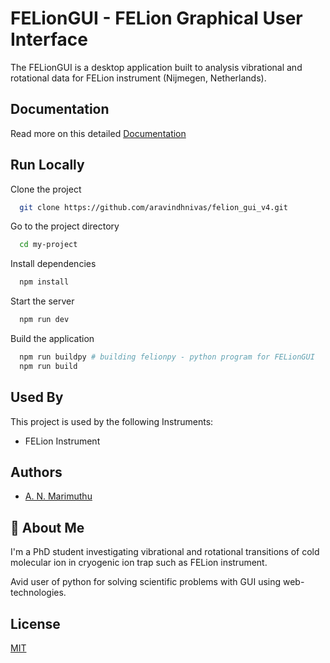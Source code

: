 
# FELionGUI - FELion Graphical User Interface 

The FELionGUI is a desktop application built to analysis vibrational and rotational data for FELion instrument (Nijmegen, Netherlands).
 

## Documentation

Read more on this detailed [Documentation](https://felion.vercel.app/)


## Run Locally

Clone the project

```bash
  git clone https://github.com/aravindhnivas/felion_gui_v4.git
```

Go to the project directory

```bash
  cd my-project
```

Install dependencies

```bash
  npm install
```

Start the server

```bash
  npm run dev
```


Build the application

```bash
  npm run buildpy # building felionpy - python program for FELionGUI
  npm run build
```


## Used By

This project is used by the following Instruments:

- FELion Instrument


## Authors

- [A. N. Marimuthu](https://www.github.com/aravindhnivas)


## 🚀 About Me
I'm a PhD student investigating vibrational and rotational transitions of cold molecular ion in cryogenic ion trap such as FELion instrument.

Avid user of python for solving scientific problems with GUI using web-technologies.

## License

[MIT](https://choosealicense.com/licenses/mit/)

